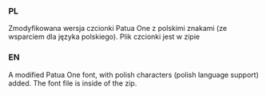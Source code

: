 ### PL
Zmodyfikowana wersja czcionki Patua One z polskimi znakami (ze wsparciem dla języka polskiego).
Plik czcionki jest w zipie
### EN
A modified Patua One font, with polish characters (polish language support) added.
The font file is inside of the zip.
